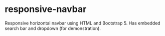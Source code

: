 # responsive-navbar
Responsive horizontal navbar using HTML and Bootstrap 5.
Has embedded search bar and dropdown (for demonstration).